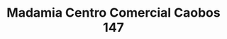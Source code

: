 ---
title: "Madamia Centro Comercial Caobos 147"
url: /bogota-d-c/madamia-centro-comercial-caobos-147/
shop: Konditorei
---